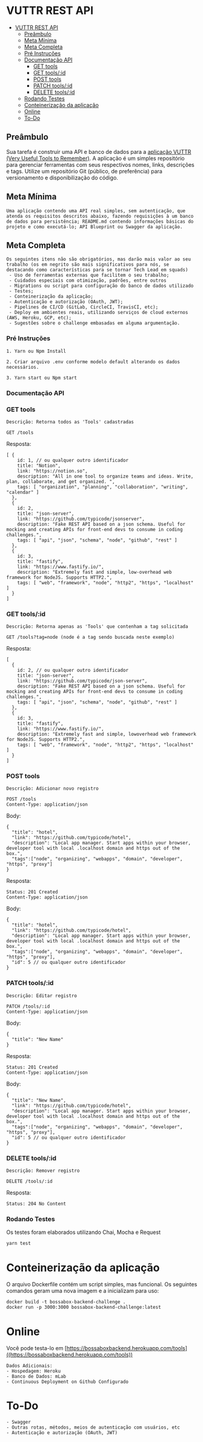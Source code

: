 # VUTTR REST API

- [VUTTR REST API](#crossref-rest-api)
    - [Preâmbulo](#Preâmbulo)
    - [Meta Mínima](#meta-mínima)
    - [Meta Completa](#meta-completa)
    - [Pré Instruções](#Pré-Instruções)
    - [Documentação API](#Documentação-API)
        - [GET tools](#GET-tools)
        - [GET tools/:id](#GETtools/:id)
        - [POST tools](#POST-tools)
        - [PATCH tools/:id](#PATCH-tools/:id)
        - [DELETE tools/:id](#DELETE-tools/:id)
    - [Rodando Testes](#Rodando-Testes)
    - [Conteinerização da aplicação](#Conteinerização-da-aplicação)
    - [Online](#online)
    - [To-Do](#to-do)

## Preâmbulo
Sua tarefa é construir uma API e banco de dados para a [aplicação VUTTR (Very Useful Tools to Remember)](https://bossaboxbackend.herokuapp.com/tools). A aplicação é um simples repositório para gerenciar ferramentas com seus respectivos nomes, links, descrições e tags. Utilize um repositório Git (público, de preferência) para versionamento e disponibilização do código.

## Meta Mínima
    Uma aplicação contendo uma API real simples, sem autenticação, que atenda os requisitos descritos abaixo, fazendo requisições à um banco de dados para persistência; README.md contendo informações básicas do projeto e como executá-lo; API Blueprint ou Swagger da aplicação. 

## Meta Completa
    Os seguintes itens não são obrigatórios, mas darão mais valor ao seu trabalho (os em negrito são mais significativos para nós, se destacando como características para se tornar Tech Lead em squads)   
     - Uso de ferramentas externas que facilitem o seu trabalho; 
     - Cuidados especiais com otimização, padrões, entre outros
     - Migrations ou script para configuração do banco de dados utilizado
     - Testes; 
     - Conteinerização da aplicação; 
     - Autenticação e autorização (OAuth, JWT); 
     - Pipelines de CI/CD (GitLab, CircleCI, TravisCI, etc); 
     - Deploy em ambientes reais, utilizando serviços de cloud externos (AWS, Heroku, GCP, etc); 
     - Sugestões sobre o challenge embasadas em alguma argumentação. 

### Pré Instruções
```
1. Yarn ou Npm Install

2. Criar arquivo .env conforme modelo default alterando os dados necessários.

3. Yarn start ou Npm start
```

### Documentação API
### GET tools
```
Descrição: Retorna todos as 'Tools' cadastradas

GET /tools
```
Resposta:
```
[ { 
    id: 1, // ou qualquer outro identificador
    title: "Notion", 
    link: "https://notion.so", 
    description: "All in one tool to organize teams and ideas. Write, plan, collaborate, and get organized. ", 
    tags: [ "organization", "planning", "collaboration", "writing", "calendar" ] 
  },
  { 
    id: 2, 
    title: "json-server", 
    link: "https://github.com/typicode/jsonserver", 
    description: "Fake REST API based on a json schema. Useful for mocking and creating APIs for front-end devs to consume in coding challenges.", 
    tags: [ "api", "json", "schema", "node", "github", "rest" ] 
  },
  { 
    id: 3, 
    title: "fastify", 
    link: "https://www.fastify.io/", 
    description: "Extremely fast and simple, low-overhead web framework for NodeJS. Supports HTTP2.", 
    tags: [ "web", "framework", "node", "http2", "https", "localhost" ] 
  }
] 
```

### GET tools/:id
```
Descrição: Retorna apenas as 'Tools' que contenham a tag solicitada

GET /tools?tag=node (node é a tag sendo buscada neste exemplo)
```
Resposta:
```
[ 
  { 
    id: 2, // ou qualquer outro identificador 
    title: "json-server", 
    link: "https://github.com/typicode/json-server", 
    description: "Fake REST API based on a json schema. Useful for mocking and creating APIs for front-end devs to consume in coding challenges.", 
    tags: [ "api", "json", "schema", "node", "github", "rest" ] 
  },
  { 
    id: 3, 
    title: "fastify", 
    link: "https://www.fastify.io/", 
    description: "Extremely fast and simple, lowoverhead web framework for NodeJS. Supports HTTP2.", 
    tags: [ "web", "framework", "node", "http2", "https", "localhost" ] 
  }
] 
```

### POST tools
```
Descrição: Adicionar novo registro

POST /tools
Content-Type: application/json
```
Body:
```
{ 
  "title": "hotel", 
  "link": "https://github.com/typicode/hotel", 
  "description": "Local app manager. Start apps within your browser, developer tool with local .localhost domain and https out of the box.", 
  "tags":["node", "organizing", "webapps", "domain", "developer", "https", "proxy"] 
} 
```

Resposta:
```
Status: 201 Created
Content-Type: application/json
```
Body:
```
{ 
  "title": "hotel", 
  "link": "https://github.com/typicode/hotel", 
  "description": "Local app manager. Start apps within your browser, developer tool with local .localhost domain and https out of the box.", 
  "tags":["node", "organizing", "webapps", "domain", "developer", "https", "proxy"],
  "id": 5 // ou qualquer outro identificador 
}
```

### PATCH tools/:id
```
Descrição: Editar registro

PATCH /tools/:id
Content-Type: application/json
```
Body:
```
{ 
  "title": "New Name"
} 
```

Resposta:
```
Status: 201 Created
Content-Type: application/json
```
Body:
```
{ 
  "title": "New Name", 
  "link": "https://github.com/typicode/hotel", 
  "description": "Local app manager. Start apps within your browser, developer tool with local .localhost domain and https out of the box.", 
  "tags":["node", "organizing", "webapps", "domain", "developer", "https", "proxy"],
  "id": 5 // ou qualquer outro identificador 
}
```

### DELETE tools/:id
```
Descrição: Remover registro

DELETE /tools/:id
```
Resposta:
```
Status: 204 No Content
```

### Rodando Testes
Os testes foram elaborados utilizando Chai, Mocha e Request
```
yarn test
```

# Conteinerização da aplicação
O arquivo Dockerfile contém um script simples, mas funcional. Os seguintes comandos geram uma nova imagem e a inicializam para uso:
```
docker build -t bossabox-backend-challenge .
docker run -p 3000:3000 bossabox-backend-challenge:latest
```

# Online
Você pode testa-lo em [https://bossaboxbackend.herokuapp.com/tools]((https://bossaboxbackend.herokuapp.com/tools))
```
Dados Adicionais:
- Hospedagem: Heroku
- Banco de Dados: mLab
- Continuous Deployment on Github Configurado
```

# To-Do
```
- Swagger
- Outras rotas, métodos, meios de autenticação com usuários, etc
- Autenticação e autorização (OAuth, JWT)
```